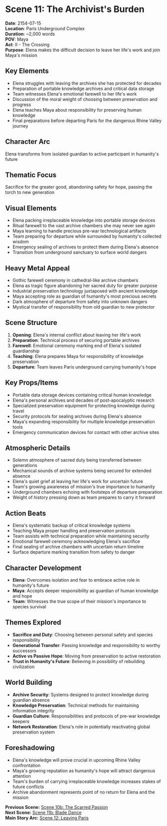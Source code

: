 # Scene 11: The Archivist's Burden

**Date**: 2154-07-15  
**Location**: Paris Underground Complex  
**Duration**: ~2,000 words  
**POV**: Maya  
**Act**: II - The Crossing  
**Purpose**: Elena makes the difficult decision to leave her life's work and join Maya's mission

## Key Elements
- Elena struggles with leaving the archives she has protected for decades
- Preparation of portable knowledge archives and critical data storage
- Team witnesses Elena's emotional farewell to her life's work
- Discussion of the moral weight of choosing between preservation and progress
- Elena teaches Maya about responsibility for preserving human knowledge
- Final preparations before departing Paris for the dangerous Rhine Valley journey

## Character Arc
Elena transforms from isolated guardian to active participant in humanity's future

## Thematic Focus
Sacrifice for the greater good, abandoning safety for hope, passing the torch to new generation

## Visual Elements
- Elena packing irreplaceable knowledge into portable storage devices
- Ritual farewell to the vast archive chambers she may never see again
- Maya learning to handle precious pre-war technological artifacts
- Team preparing for departure while surrounded by humanity's collected wisdom
- Emergency sealing of archives to protect them during Elena's absence
- Transition from underground sanctuary to surface world dangers

## Heavy Metal Appeal
- Gothic farewell ceremony in cathedral-like archive chambers
- Elena as tragic figure abandoning her sacred duty for greater purpose
- Industrial preservation technology juxtaposed with ancient knowledge
- Maya accepting role as guardian of humanity's most precious secrets
- Dark atmosphere of departure from safety into unknown dangers
- Mystical transfer of responsibility from old guardian to new protector

## Scene Structure
1. **Opening**: Elena's internal conflict about leaving her life's work
2. **Preparation**: Technical process of securing portable archives
3. **Farewell**: Emotional ceremony marking end of Elena's isolated guardianship
4. **Teaching**: Elena prepares Maya for responsibility of knowledge preservation
5. **Departure**: Team leaves Paris underground carrying humanity's hope

## Key Props/Items
- Portable data storage devices containing critical human knowledge
- Elena's personal archives and decades of post-apocalyptic research
- Specialized preservation equipment for protecting knowledge during travel
- Security protocols for sealing archives during Elena's absence
- Maya's expanding responsibility for multiple knowledge preservation tools
- Emergency communication devices for contact with other archive sites

## Atmospheric Details
- Solemn atmosphere of sacred duty being transferred between generations
- Mechanical sounds of archive systems being secured for extended absence
- Elena's quiet grief at leaving her life's work for uncertain future
- Team's growing awareness of mission's true importance to humanity
- Underground chambers echoing with footsteps of departure preparation
- Weight of history pressing down as team prepares to carry it forward

## Action Beats
- Elena's systematic backup of critical knowledge systems
- Teaching Maya proper handling and preservation protocols
- Team assists with technical preparation while maintaining security
- Emotional farewell ceremony acknowledging Elena's sacrifice
- Final sealing of archive chambers with uncertain return timeline
- Surface departure marking transition from safety to danger

## Character Development
- **Elena**: Overcomes isolation and fear to embrace active role in humanity's future
- **Maya**: Accepts deeper responsibility as guardian of human knowledge and hope
- **Team**: Witnesses the true scope of their mission's importance to species survival

## Themes Explored
- **Sacrifice and Duty**: Choosing between personal safety and species responsibility
- **Generational Transfer**: Passing knowledge and responsibility to worthy successors
- **Active vs Passive Hope**: Moving from preservation to active restoration
- **Trust in Humanity's Future**: Believing in possibility of rebuilding civilization

## World Building
- **Archive Security**: Systems designed to protect knowledge during guardian absence
- **Knowledge Preservation**: Technical methods for maintaining information integrity
- **Guardian Culture**: Responsibilities and protocols of pre-war knowledge keepers
- **Network Restoration**: Elena's role in potentially reactivating global preservation system

## Foreshadowing
- Elena's knowledge will prove crucial in upcoming Rhine Valley confrontation
- Maya's growing reputation as humanity's hope will attract dangerous attention
- Team's burden of carrying irreplaceable knowledge increases stakes of future conflicts
- Archive abandonment represents point of no return for Elena and the mission

**Previous Scene:** [Scene 10b: The Scarred Passion](scene-10b-scarred-passion.md)  
**Next Scene:** [Scene 11b: Blade Dance](scene-11b-blade-dance.md)  
**Main Story Arc:** [Scene 12: Leaving Paris](scene-12-leaving-paris.md)
